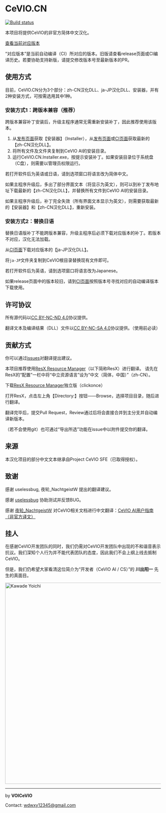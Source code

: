 # CeVIO.CN
[![Build status](https://ci.appveyor.com/api/projects/status/imr3qtv8rm5d5509/branch/master?svg=true)](https://ci.appveyor.com/project/UlyssesWu/cevio-cn/build/artifacts)

本项目将提供CeVIO的非官方简体中文汉化。

[查看当前对应版本](https://github.com/VOICeVIO/CeVIO.CN/blob/master/CeVIO.SFE.Signer/Properties/Resources.resx#L139)

“对应版本”是当前自动编译（CI）所对应的版本。旧版请查看release页面或CI编译历史。若要协助支持新版，请提交修改版本号至最新版本的PR。

## 使用方式

目前，CeVIO.CN分为3个部分：zh-CN汉化DLL、ja-JP汉化DLL、安装器，并有2种安装方式，可按需选用其中1种。

### 安装方式1：跨版本兼容（推荐）
跨版本兼容补丁安装后，升级主程序通常无需重新安装补丁，因此推荐使用该版本。

1. 从[发布页面](https://github.com/VOICeVIO/CeVIO.CN/releases)获取【安装器】（Installer），从[发布页面](https://github.com/VOICeVIO/CeVIO.CN/releases)或[CI页面](https://ci.appveyor.com/project/UlyssesWu/cevio-cn/build/artifacts)获取最新的【zh-CN汉化DLL】。
2. 将所有文件及文件夹复制到CeVIO AI的安装目录。
3. 运行CeVIO.CN.Installer.exe，按提示安装补丁。如果安装目录位于系统盘（C盘），则需要以管理员权限运行。

若打开软件后为英语或日语，请到选项窗口将语言改为简体中文。

如果主程序升级后，多出了部分界面文本（将显示为英文），则可以到补丁发布地址下载最新的【zh-CN汉化DLL】，并替换所有文件到CeVIO AI的安装目录。

如果主程序升级后，补丁完全失效（所有界面文本显示为英文），则需要获取最新的【安装器】和【zh-CN汉化DLL】，重新安装。

### 安装方式2：替换日语
替换日语版补丁不能跨版本兼容，升级主程序后必须下载对应版本的补丁。若版本不对应，汉化无法加载。

从[CI页面](https://ci.appveyor.com/project/UlyssesWu/cevio-cn/build/artifacts)下载对应版本的【ja-JP汉化DLL】。

将`ja-JP`文件夹复制到CeVIO根目录替换现有文件即可。

若打开软件后为英语，请到选项窗口将语言改为Japanese。

如果release页面中的版本较旧，请到[CI页面](https://ci.appveyor.com/project/UlyssesWu/cevio-cn/history)按照版本号寻找对应的自动编译版本下载使用。

## 许可协议

所有源代码以[CC BY-NC-ND 4.0](https://creativecommons.org/licenses/by-nc-nd/4.0/)协议提供。

翻译文本及编译结果（DLL）文件以[CC BY-NC-SA 4.0](https://github.com/VOICeVIO/CeVIO.CN/blob/master/CeVIO.SFE.Signer/CeVIO.CN.LICENSE.txt)协议提供。（使用前必读）

## 贡献方式

你可以通过[issues](https://github.com/VOICeVIO/CeVIO.CN/issues)对翻译提出建议。

本项目推荐使用[ResX Resource Manager](https://github.com/tom-englert/ResXResourceManager)（以下简称ResX）进行翻译。
请先在ResX的“配置”一栏中将“中立资源语言”设为“中文（简体，中国）”（zh-CN）。

下载[ResX Resource Manager](https://clickonce-tom-englert.azurewebsites.net/ResXResourceManager/ResXManager.application)独立版（clickonce）

打开ResX，点击左上角【Directory:】按钮——Browse，选择项目目录，随后进行翻译。

翻译完毕后，提交Pull Request，Review通过后将会直接合并到主分支并自动编译新版本。

（若不会使用git）也可通过“导出所选”功能在issue中以附件提交你的翻译。

## 来源

本汉化项目的部分中文文本继承自Project CeVIO SFE（已取得授权）。

## 致谢

感谢 uselessbug, 夜轮_NachtgeistW 提出的翻译建议。

感谢 [uselessbug](https://github.com/uselessbug) 协助测试并反馈BUG。

感谢 [夜轮_NachtgeistW](https://github.com/NachtgeistW) 对CeVIO相关文档进行中文翻译：[CeVIO AI用户指南（非官方译文）](https://cevio-user-guide-unofficial.github.io/CeVIO-AI/)

## 挂人

在感谢CeVIO开发团队的同时，我们仍需对CeVIO开发团队中出现的不和谐音表示抗议。我们深知个人行为并不能代表团队的态度，因此我们不会上纲上线去抵制CeVIO。

但是，我们仍希望大家看清这位简介为“开发者（CeVIO AI / CS）”的 **川出阳一** 先生的真面目。


<a href="https://twitter.com/kawade_yoichi/status/1368777076539465728"><img src="https://raw.githubusercontent.com/VOICeVIO/CeVIO.CN/master/img/kawade_yoichi.png" height="650"  alt="Kawade Yoichi"/></a>

---

by **VOICeVIO**

Contact: wdwxy12345@gmail.com
